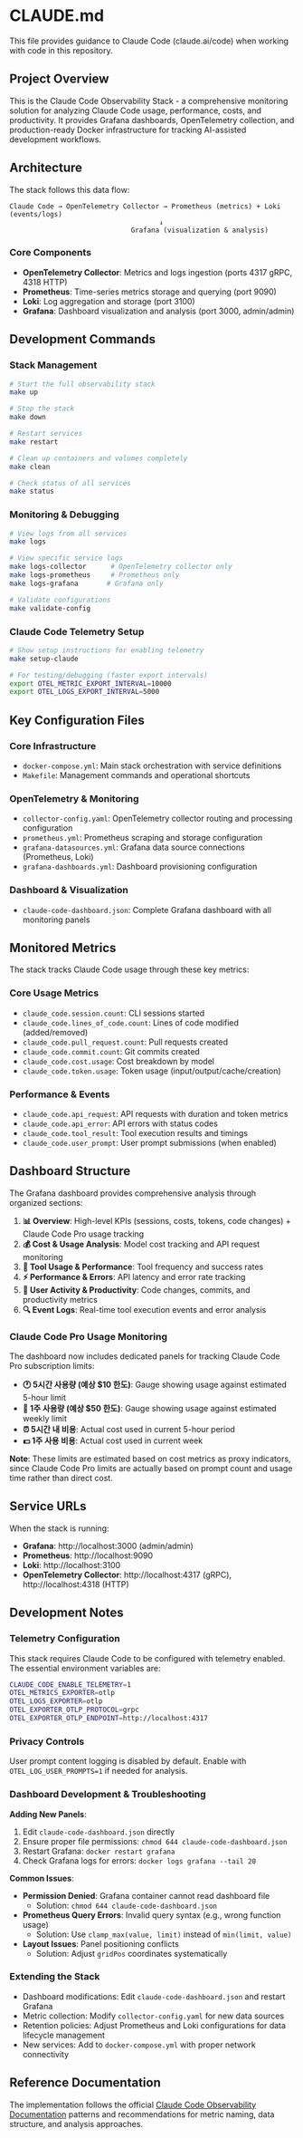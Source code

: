 # CLAUDE.md

This file provides guidance to Claude Code (claude.ai/code) when working with code in this repository.

## Project Overview

This is the Claude Code Observability Stack - a comprehensive monitoring solution for analyzing Claude Code usage, performance, costs, and productivity. It provides Grafana dashboards, OpenTelemetry collection, and production-ready Docker infrastructure for tracking AI-assisted development workflows.

## Architecture

The stack follows this data flow:
```
Claude Code → OpenTelemetry Collector → Prometheus (metrics) + Loki (events/logs)
                                     ↓
                              Grafana (visualization & analysis)
```

### Core Components

- **OpenTelemetry Collector**: Metrics and logs ingestion (ports 4317 gRPC, 4318 HTTP)
- **Prometheus**: Time-series metrics storage and querying (port 9090)
- **Loki**: Log aggregation and storage (port 3100)
- **Grafana**: Dashboard visualization and analysis (port 3000, admin/admin)

## Development Commands

### Stack Management
```bash
# Start the full observability stack
make up

# Stop the stack
make down

# Restart services
make restart

# Clean up containers and volumes completely
make clean

# Check status of all services
make status
```

### Monitoring & Debugging
```bash
# View logs from all services
make logs

# View specific service logs
make logs-collector      # OpenTelemetry collector only
make logs-prometheus     # Prometheus only
make logs-grafana       # Grafana only

# Validate configurations
make validate-config
```

### Claude Code Telemetry Setup
```bash
# Show setup instructions for enabling telemetry
make setup-claude

# For testing/debugging (faster export intervals)
export OTEL_METRIC_EXPORT_INTERVAL=10000
export OTEL_LOGS_EXPORT_INTERVAL=5000
```

## Key Configuration Files

### Core Infrastructure
- `docker-compose.yml`: Main stack orchestration with service definitions
- `Makefile`: Management commands and operational shortcuts

### OpenTelemetry & Monitoring
- `collector-config.yaml`: OpenTelemetry collector routing and processing configuration
- `prometheus.yml`: Prometheus scraping and storage configuration
- `grafana-datasources.yml`: Grafana data source connections (Prometheus, Loki)
- `grafana-dashboards.yml`: Dashboard provisioning configuration

### Dashboard & Visualization
- `claude-code-dashboard.json`: Complete Grafana dashboard with all monitoring panels

## Monitored Metrics

The stack tracks Claude Code usage through these key metrics:

### Core Usage Metrics
- `claude_code.session.count`: CLI sessions started
- `claude_code.lines_of_code.count`: Lines of code modified (added/removed)
- `claude_code.pull_request.count`: Pull requests created
- `claude_code.commit.count`: Git commits created
- `claude_code.cost.usage`: Cost breakdown by model
- `claude_code.token.usage`: Token usage (input/output/cache/creation)

### Performance & Events
- `claude_code.api_request`: API requests with duration and token metrics
- `claude_code.api_error`: API errors with status codes
- `claude_code.tool_result`: Tool execution results and timings
- `claude_code.user_prompt`: User prompt submissions (when enabled)

## Dashboard Structure

The Grafana dashboard provides comprehensive analysis through organized sections:

1. **📊 Overview**: High-level KPIs (sessions, costs, tokens, code changes) + Claude Code Pro usage tracking
2. **💰 Cost & Usage Analysis**: Model cost tracking and API request monitoring
3. **🔧 Tool Usage & Performance**: Tool frequency and success rates
4. **⚡ Performance & Errors**: API latency and error rate tracking
5. **📝 User Activity & Productivity**: Code changes, commits, and productivity metrics
6. **🔍 Event Logs**: Real-time tool execution events and error analysis

### Claude Code Pro Usage Monitoring

The dashboard now includes dedicated panels for tracking Claude Code Pro subscription limits:

- **🕐 5시간 사용량 (예상 $10 한도)**: Gauge showing usage against estimated 5-hour limit
- **📅 1주 사용량 (예상 $50 한도)**: Gauge showing usage against estimated weekly limit
- **⏰ 5시간 내 비용**: Actual cost used in current 5-hour period
- **💵 1주 사용 비용**: Actual cost used in current week

**Note**: These limits are estimated based on cost metrics as proxy indicators, since Claude Code Pro limits are actually based on prompt count and usage time rather than direct cost.

## Service URLs

When the stack is running:
- **Grafana**: http://localhost:3000 (admin/admin)
- **Prometheus**: http://localhost:9090
- **Loki**: http://localhost:3100
- **OpenTelemetry Collector**: http://localhost:4317 (gRPC), http://localhost:4318 (HTTP)

## Development Notes

### Telemetry Configuration
This stack requires Claude Code to be configured with telemetry enabled. The essential environment variables are:
```bash
CLAUDE_CODE_ENABLE_TELEMETRY=1
OTEL_METRICS_EXPORTER=otlp
OTEL_LOGS_EXPORTER=otlp
OTEL_EXPORTER_OTLP_PROTOCOL=grpc
OTEL_EXPORTER_OTLP_ENDPOINT=http://localhost:4317
```

### Privacy Controls
User prompt content logging is disabled by default. Enable with `OTEL_LOG_USER_PROMPTS=1` if needed for analysis.

### Dashboard Development & Troubleshooting

**Adding New Panels**:
1. Edit `claude-code-dashboard.json` directly
2. Ensure proper file permissions: `chmod 644 claude-code-dashboard.json`
3. Restart Grafana: `docker restart grafana`
4. Check Grafana logs for errors: `docker logs grafana --tail 20`

**Common Issues**:
- **Permission Denied**: Grafana container cannot read dashboard file
  - Solution: `chmod 644 claude-code-dashboard.json`
- **Prometheus Query Errors**: Invalid query syntax (e.g., wrong function usage)
  - Solution: Use `clamp_max(value, limit)` instead of `min(limit, value)`
- **Layout Issues**: Panel positioning conflicts
  - Solution: Adjust `gridPos` coordinates systematically

### Extending the Stack
- Dashboard modifications: Edit `claude-code-dashboard.json` and restart Grafana
- Metric collection: Modify `collector-config.yaml` for new data sources
- Retention policies: Adjust Prometheus and Loki configurations for data lifecycle management
- New services: Add to `docker-compose.yml` with proper network connectivity

## Reference Documentation

The implementation follows the official [Claude Code Observability Documentation](CLAUDE_OBSERVABILITY.md) patterns and recommendations for metric naming, data structure, and analysis approaches.